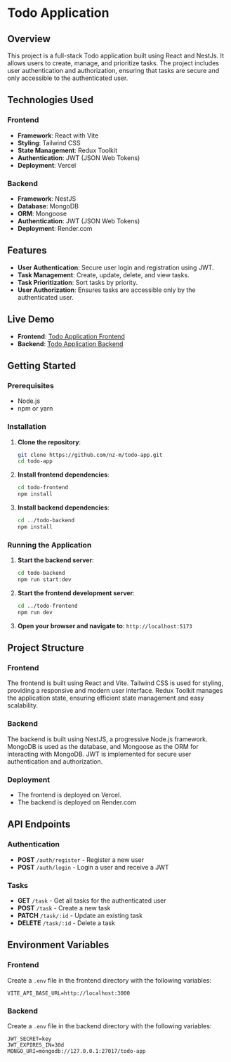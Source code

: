 # Todo Application

## Overview

This project is a full-stack Todo application built using React and NestJs. It allows users to create, manage, and prioritize tasks. The project includes user authentication and authorization, ensuring that tasks are secure and only accessible to the authenticated user.

## Technologies Used

### Frontend
- **Framework**: React with Vite
- **Styling**: Tailwind CSS
- **State Management**: Redux Toolkit
- **Authentication**: JWT (JSON Web Tokens)
- **Deployment**: Vercel

### Backend
- **Framework**: NestJS
- **Database**: MongoDB
- **ORM**: Mongoose
- **Authentication**: JWT (JSON Web Tokens)
- **Deployment**: Render.com

## Features

- **User Authentication**: Secure user login and registration using JWT.
- **Task Management**: Create, update, delete, and view tasks.
- **Task Prioritization**: Sort tasks by priority.
- **User Authorization**: Ensures tasks are accessible only by the authenticated user.

## Live Demo

- **Frontend**: [Todo Application Frontend](https://todo-app-ten-mu-41.vercel.app/)
- **Backend**: [Todo Application Backend](https://todo-app-35br.onrender.com/)

## Getting Started

### Prerequisites

- Node.js
- npm or yarn

### Installation

1. **Clone the repository**:
    ```bash
    git clone https://github.com/nz-m/todo-app.git
    cd todo-app
    ```

2. **Install frontend dependencies**:
    ```bash
    cd todo-frontend
    npm install
    ```

3. **Install backend dependencies**:
    ```bash
    cd ../todo-backend
    npm install
    ```

### Running the Application

1. **Start the backend server**:
    ```bash
    cd todo-backend
    npm run start:dev
    ```

2. **Start the frontend development server**:
    ```bash
    cd ../todo-frontend
    npm run dev
    ```

3. **Open your browser and navigate to**: `http://localhost:5173`

## Project Structure

### Frontend

The frontend is built using React and Vite. Tailwind CSS is used for styling, providing a responsive and modern user interface. Redux Toolkit manages the application state, ensuring efficient state management and easy scalability.

### Backend

The backend is built using NestJS, a progressive Node.js framework. MongoDB is used as the database, and Mongoose as the ORM for interacting with MongoDB. JWT is implemented for secure user authentication and authorization.

### Deployment

- The frontend is deployed on Vercel.
- The backend is deployed on Render.com

## API Endpoints

### Authentication
- **POST** `/auth/register` - Register a new user
- **POST** `/auth/login` - Login a user and receive a JWT

### Tasks
- **GET** `/task` - Get all tasks for the authenticated user
- **POST** `/task` - Create a new task
- **PATCH** `/task/:id` - Update an existing task
- **DELETE** `/task/:id` - Delete a task

## Environment Variables

### Frontend

Create a `.env` file in the frontend directory with the following variables:

```
VITE_API_BASE_URL=http://localhost:3000
```

### Backend

Create a `.env` file in the backend directory with the following variables:

```
JWT_SECRET=key
JWT_EXPIRES_IN=30d
MONGO_URI=mongodb://127.0.0.1:27017/todo-app
```







